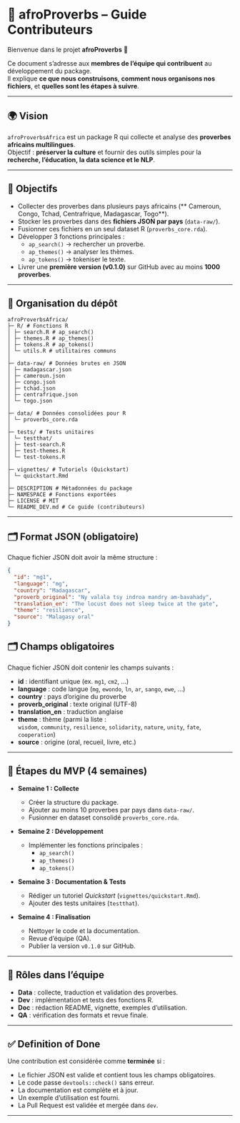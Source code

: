 # 📜 afroProverbs – Guide Contributeurs

Bienvenue dans le projet **afroProverbs** 🎉  

Ce document s’adresse aux **membres de l’équipe qui contribuent** au développement du package.  
Il explique **ce que nous construisons**, **comment nous organisons nos fichiers**, et **quelles sont les étapes à suivre**.

---

## 🌍 Vision

`afroProverbsAfrica` est un package R qui collecte et analyse des **proverbes africains multilingues**.  
Objectif : **préserver la culture** et fournir des outils simples pour la **recherche, l’éducation, la data science et le NLP**.

---

## 🎯 Objectifs

- Collecter des proverbes dans plusieurs pays africains (** Cameroun, Congo, Tchad, Centrafrique, Madagascar, Togo**).  
- Stocker les proverbes dans des **fichiers JSON par pays** (`data-raw/`).  
- Fusionner ces fichiers en un seul dataset R (`proverbs_core.rda`).  
- Développer 3 fonctions principales :  
  - `ap_search()` → rechercher un proverbe.  
  - `ap_themes()` → analyser les thèmes.  
  - `ap_tokens()` → tokeniser le texte.  
- Livrer une **première version (v0.1.0)** sur GitHub avec au moins **1000 proverbes**.

---

## 📂 Organisation du dépôt

```
afroProverbsAfrica/
├─ R/ # Fonctions R
│ ├─ search.R # ap_search()
│ ├─ themes.R # ap_themes()
│ ├─ tokens.R # ap_tokens()
│ └─ utils.R # utilitaires communs
│
├─ data-raw/ # Données brutes en JSON
│ ├─ madagascar.json
│ ├─ cameroun.json
│ ├─ congo.json
│ ├─ tchad.json
│ ├─ centrafrique.json
│ └─ togo.json
│
├─ data/ # Données consolidées pour R
│ └─ proverbs_core.rda
│
├─ tests/ # Tests unitaires
│ └─ testthat/
│ ├─ test-search.R
│ ├─ test-themes.R
│ └─ test-tokens.R
│
├─ vignettes/ # Tutoriels (Quickstart)
│ └─ quickstart.Rmd
│
├─ DESCRIPTION # Métadonnées du package
├─ NAMESPACE # Fonctions exportées
├─ LICENSE # MIT
└─ README_DEV.md # Ce guide (contributeurs)
```

---

## 🗂️ Format JSON (obligatoire)

Chaque fichier JSON doit avoir la même structure :  

```json
{
  "id": "mg1",
  "language": "mg",
  "country": "Madagascar",
  "proverb_original": "Ny valala tsy indroa mandry am-bavahady",
  "translation_en": "The locust does not sleep twice at the gate",
  "theme": "resilience",
  "source": "Malagasy oral"
}

```
## 🗂️ Champs obligatoires

Chaque fichier JSON doit contenir les champs suivants :  

- **id** : identifiant unique (ex. `mg1`, `cm2`, …)  
- **language** : code langue (`mg`, `ewondo`, `ln`, `ar`, `sango`, `ewe`, …)  
- **country** : pays d’origine du proverbe  
- **proverb_original** : texte original (UTF-8)  
- **translation_en** : traduction anglaise  
- **theme** : thème (parmi la liste :  
  `wisdom`, `community`, `resilience`, `solidarity`, `nature`, `unity`, `fate`, `cooperation`)  
- **source** : origine (oral, recueil, livre, etc.)  

---

## 🚀 Étapes du MVP (4 semaines)

- **Semaine 1 : Collecte**  
  - Créer la structure du package.  
  - Ajouter au moins 10 proverbes par pays dans `data-raw/`.  
  - Fusionner en dataset consolidé `proverbs_core.rda`.  

- **Semaine 2 : Développement**  
  - Implémenter les fonctions principales :  
    - `ap_search()`  
    - `ap_themes()`  
    - `ap_tokens()`  

- **Semaine 3 : Documentation & Tests**  
  - Rédiger un tutoriel *Quickstart* (`vignettes/quickstart.Rmd`).  
  - Ajouter des tests unitaires (`testthat`).  

- **Semaine 4 : Finalisation**  
  - Nettoyer le code et la documentation.  
  - Revue d’équipe (QA).  
  - Publier la version `v0.1.0` sur GitHub.  

---

## 👥 Rôles dans l’équipe

- **Data** : collecte, traduction et validation des proverbes.  
- **Dev** : implémentation et tests des fonctions R.  
- **Doc** : rédaction README, vignette, exemples d’utilisation.  
- **QA** : vérification des formats et revue finale.  

---

## ✅ Definition of Done

Une contribution est considérée comme **terminée** si :  
- Le fichier JSON est valide et contient tous les champs obligatoires.  
- Le code passe `devtools::check()` sans erreur.  
- La documentation est complète et à jour.  
- Un exemple d’utilisation est fourni.  
- La Pull Request est validée et mergée dans `dev`.  

---
